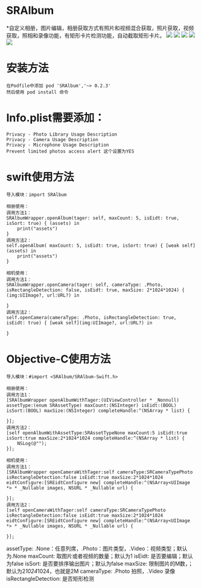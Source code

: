 # SRAlbum
*自定义相册，图片编辑，相册获取方式有照片和视频混合获取，照片获取，视频获取，照相和录像功能，有矩形卡片检测功能，自动截取矩形卡片。
![](IMG_0010.PNG)
![](IMG_0011.PNG)
![](IMG_0012.PNG)
![](IMG_0013.PNG)
![](IMG_0113.PNG)


# 安装方法
    在Podfile中添加 pod 'SRAlbum','~> 0.2.3'
    然后使用 pod install 命令
    
# Info.plist需要添加：
    Privacy - Photo Library Usage Description
    Privacy - Camera Usage Description
    Privacy - Microphone Usage Description
    Prevent limited photos access alert 这个设置为YES
    

# swift使用方法
    导入模块：import SRAlbum
    
    相册使用：
    调用方法1：
    SRAlbumWrapper.openAlbum(tager: self, maxCount: 5, isEidt: true, isSort: true) { (assets) in
        print("assets")
    }
    调用方法2：
    self.openAlbum( maxCount: 5, isEidt: true, isSort: true) { [weak self](assets) in
        print("assets")
    }
    
    相机使用：
    调用方法1：
    SRAlbumWrapper.openCamera(tager: self, cameraType: .Photo, isRectangleDetection: false, isEidt: true, maxSize: 2*1024*1024) { (img:UIImage?, url:URL?) in
        
    }
    调用方法2：
    self.openCamera(cameraType: .Photo, isRectangleDetection: true, isEidt: true) { [weak self](img:UIImage?, url:URL?) in
    
    }
    
    
# Objective-C使用方法
    导入模块：#import <SRAlbum/SRAlbum-Swift.h>
    
    相册使用：
    调用方法1：
    [SRAlbumWrapper openAlbumWithTager:(UIViewController * _Nonnull) assetType:(enum SRAssetType) maxCount:(NSInteger) isEidt:(BOOL) isSort:(BOOL) maxSize:(NSInteger) completeHandle:^(NSArray * list) {
        
    }];
    调用方法2：
    [self openAlbumWithAssetType:SRAssetTypeNone maxCount:5 isEidt:true isSort:true maxSize:2*1024*1024 completeHandle:^(NSArray * list) {
        NSLog(@"");
    }];
    
    相机使用：
    调用方法1：
    [SRAlbumWrapper openCameraWithTager:self cameraType:SRCameraTypePhoto isRectangleDetection:false isEidt:true maxSize:2*1024*1024 eidtConfigure:[SREidtConfigure new] completeHandle:^(NSArray<UIImage *> * _Nullable images, NSURL * _Nullable url) {

    }];
    调用方法2：
    [self openCameraWithTager:self cameraType:SRCameraTypePhoto isRectangleDetection:false isEidt:true maxSize:2*1024*1024 eidtConfigure:[SREidtConfigure new] completeHandle:^(NSArray<UIImage *> * _Nullable images, NSURL * _Nullable url) {
    
    }];
    
    
assetType: .None：任意列席，.Photo：图片类型，.Video：视频类型；默认为.None
maxCount: 取图片或者视频的数量；默认为1
isEidt: 是否要编辑；默认为false
isSort: 是否要排序输出图片；默认为false
maxSize: 限制图片的M数，；默认为2*1024*1024，也就是2M
cameraType: .Photo 拍照，.Video 录像
isRectangleDetection: 是否矩形检测

